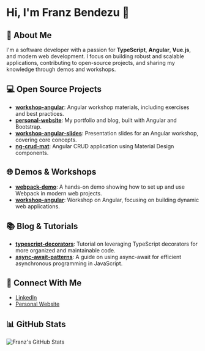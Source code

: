 # Hi, I'm Franz Bendezu 👋

## 🚀 About Me
I'm a software developer with a passion for **TypeScript**, **Angular**, **Vue.js**, and modern web development. I focus on building robust and scalable applications, contributing to open-source projects, and sharing my knowledge through demos and workshops.

## 💻 Open Source Projects
- **[workshop-angular](https://github.com/franz-bendezu/workshop-angular)**: Angular workshop materials, including exercises and best practices.
- **[personal-website](https://github.com/franz-bendezu/personal-website)**: My portfolio and blog, built with Angular and Bootstrap.
- **[workshop-angular-slides](https://github.com/franz-bendezu/workshop-angular-slides)**: Presentation slides for an Angular workshop, covering core concepts.
- **[ng-crud-mat](https://github.com/franz-bendezu/ng-crud-mat)**: Angular CRUD application using Material Design components.

## 🌐 Demos & Workshops
- **[webpack-demo](https://github.com/franz-bendezu/webpack-demo)**: A hands-on demo showing how to set up and use Webpack in modern web projects.
- **[workshop-angular](https://github.com/franz-bendezu/workshop-angular)**: Workshop on Angular, focusing on building dynamic web applications.

## 📚 Blog & Tutorials
- **[typescript-decorators](https://github.com/franz-bendezu/typescript-decorators)**: Tutorial on leveraging TypeScript decorators for more organized and maintainable code.
- **[async-await-patterns](https://github.com/franz-bendezu/async-await-patterns)**: A guide on using async-await for efficient asynchronous programming in JavaScript.

## 🔗 Connect With Me
- [LinkedIn](https://www.linkedin.com/in/franz-bendezu/)
- [Personal Website](https://franzbendezu.me)

## 📊 GitHub Stats
![Franz's GitHub Stats](https://github-readme-stats.vercel.app/api?username=franz-bendezu&show_icons=true&theme=radical)


<!--
**franz-bendezu/franz-bendezu** is a ✨ _special_ ✨ repository because its `README.md` (this file) appears on your GitHub profile.

Here are some ideas to get you started:

- 🔭 I’m currently working on ...
- 🌱 I’m currently learning ...
- 👯 I’m looking to collaborate on ...
- 🤔 I’m looking for help with ...
- 💬 Ask me about ...
- 📫 How to reach me: ...
- 😄 Pronouns: ...
- ⚡ Fun fact: ...
-->
